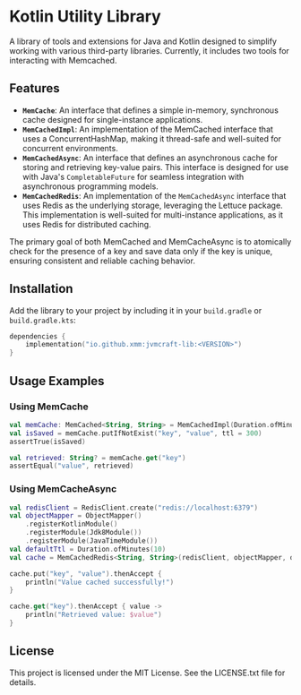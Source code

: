 # Kotlin Utility Library

A library of tools and extensions for Java and Kotlin designed to simplify working with various third-party libraries. Currently, it includes two tools for interacting with Memcached.

## Features

- **`MemCache`**: An interface that defines a simple in-memory, synchronous cache designed for single-instance applications.
- **`MemCachedImpl`**: An implementation of the MemCached interface that uses a ConcurrentHashMap, making it thread-safe and well-suited for concurrent environments.
- **`MemCachedAsync`**: An interface that defines an asynchronous cache for storing and retrieving key-value pairs. This interface is designed for use with Java's `CompletableFuture` for seamless integration with asynchronous programming models.
- **`MemCachedRedis`**: An implementation of the `MemCachedAsync` interface that uses Redis as the underlying storage, leveraging the Lettuce package. This implementation is well-suited for multi-instance applications, as it uses Redis for distributed caching.

The primary goal of both MemCached and MemCacheAsync is to atomically check for the presence of a key and save data only if the key is unique, ensuring consistent and reliable caching behavior.

## Installation

Add the library to your project by including it in your `build.gradle` or `build.gradle.kts`:

```kotlin
dependencies {
    implementation("io.github.xmm:jvmcraft-lib:<VERSION>")
}
```

## Usage Examples

### Using MemCache

```kotlin
val memCache: MemCached<String, String> = MemCachedImpl(Duration.ofMinutes(5))
val isSaved = memCache.putIfNotExist("key", "value", ttl = 300)
assertTrue(isSaved)

val retrieved: String? = memCache.get("key")
assertEqual("value", retrieved)
```

### Using MemCacheAsync

```kotlin
val redisClient = RedisClient.create("redis://localhost:6379")
val objectMapper = ObjectMapper()
    .registerKotlinModule()
    .registerModule(Jdk8Module())
    .registerModule(JavaTimeModule())
val defaultTtl = Duration.ofMinutes(10)
val cache = MemCachedRedis<String, String>(redisClient, objectMapper, defaultTtl)

cache.put("key", "value").thenAccept {
    println("Value cached successfully!")
}

cache.get("key").thenAccept { value ->
    println("Retrieved value: $value")
}
```

## License

This project is licensed under the MIT License. See the LICENSE.txt file for details.
